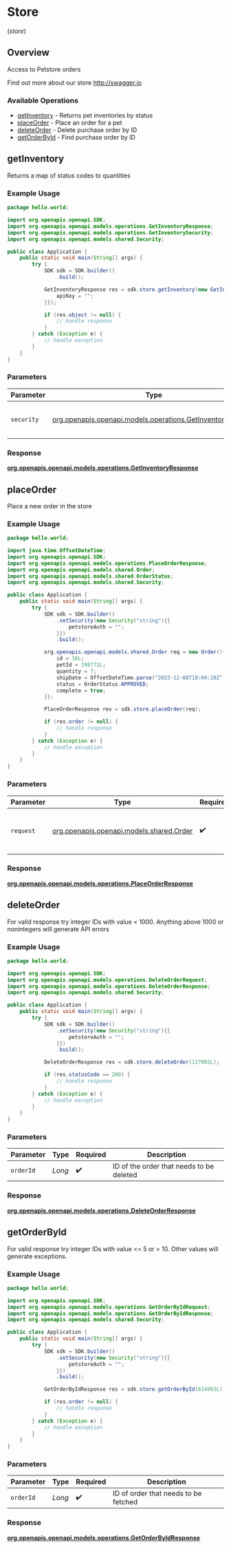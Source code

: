 # Store
(*store*)

## Overview

Access to Petstore orders

Find out more about our store
<http://swagger.io>
### Available Operations

* [getInventory](#getinventory) - Returns pet inventories by status
* [placeOrder](#placeorder) - Place an order for a pet
* [deleteOrder](#deleteorder) - Delete purchase order by ID
* [getOrderById](#getorderbyid) - Find purchase order by ID

## getInventory

Returns a map of status codes to quantities

### Example Usage

```java
package hello.world;

import org.openapis.openapi.SDK;
import org.openapis.openapi.models.operations.GetInventoryResponse;
import org.openapis.openapi.models.operations.GetInventorySecurity;
import org.openapis.openapi.models.shared.Security;

public class Application {
    public static void main(String[] args) {
        try {
            SDK sdk = SDK.builder()
                .build();

            GetInventoryResponse res = sdk.store.getInventory(new GetInventorySecurity("string"){{
                apiKey = "";
            }});

            if (res.object != null) {
                // handle response
            }
        } catch (Exception e) {
            // handle exception
        }
    }
}
```

### Parameters

| Parameter                                                                                                      | Type                                                                                                           | Required                                                                                                       | Description                                                                                                    |
| -------------------------------------------------------------------------------------------------------------- | -------------------------------------------------------------------------------------------------------------- | -------------------------------------------------------------------------------------------------------------- | -------------------------------------------------------------------------------------------------------------- |
| `security`                                                                                                     | [org.openapis.openapi.models.operations.GetInventorySecurity](../../models/operations/GetInventorySecurity.md) | :heavy_check_mark:                                                                                             | The security requirements to use for the request.                                                              |


### Response

**[org.openapis.openapi.models.operations.GetInventoryResponse](../../models/operations/GetInventoryResponse.md)**


## placeOrder

Place a new order in the store

### Example Usage

```java
package hello.world;

import java.time.OffsetDateTime;
import org.openapis.openapi.SDK;
import org.openapis.openapi.models.operations.PlaceOrderResponse;
import org.openapis.openapi.models.shared.Order;
import org.openapis.openapi.models.shared.OrderStatus;
import org.openapis.openapi.models.shared.Security;

public class Application {
    public static void main(String[] args) {
        try {
            SDK sdk = SDK.builder()
                .setSecurity(new Security("string"){{
                    petstoreAuth = "";
                }})
                .build();

            org.openapis.openapi.models.shared.Order req = new Order(){{
                id = 10L;
                petId = 198772L;
                quantity = 7;
                shipDate = OffsetDateTime.parse("2023-12-08T18:04:28Z");
                status = OrderStatus.APPROVED;
                complete = true;
            }};            

            PlaceOrderResponse res = sdk.store.placeOrder(req);

            if (res.order != null) {
                // handle response
            }
        } catch (Exception e) {
            // handle exception
        }
    }
}
```

### Parameters

| Parameter                                                                | Type                                                                     | Required                                                                 | Description                                                              |
| ------------------------------------------------------------------------ | ------------------------------------------------------------------------ | ------------------------------------------------------------------------ | ------------------------------------------------------------------------ |
| `request`                                                                | [org.openapis.openapi.models.shared.Order](../../models/shared/Order.md) | :heavy_check_mark:                                                       | The request object to use for the request.                               |


### Response

**[org.openapis.openapi.models.operations.PlaceOrderResponse](../../models/operations/PlaceOrderResponse.md)**


## deleteOrder

For valid response try integer IDs with value < 1000. Anything above 1000 or nonintegers will generate API errors

### Example Usage

```java
package hello.world;

import org.openapis.openapi.SDK;
import org.openapis.openapi.models.operations.DeleteOrderRequest;
import org.openapis.openapi.models.operations.DeleteOrderResponse;
import org.openapis.openapi.models.shared.Security;

public class Application {
    public static void main(String[] args) {
        try {
            SDK sdk = SDK.builder()
                .setSecurity(new Security("string"){{
                    petstoreAuth = "";
                }})
                .build();

            DeleteOrderResponse res = sdk.store.deleteOrder(127902L);

            if (res.statusCode == 200) {
                // handle response
            }
        } catch (Exception e) {
            // handle exception
        }
    }
}
```

### Parameters

| Parameter                                | Type                                     | Required                                 | Description                              |
| ---------------------------------------- | ---------------------------------------- | ---------------------------------------- | ---------------------------------------- |
| `orderId`                                | *Long*                                   | :heavy_check_mark:                       | ID of the order that needs to be deleted |


### Response

**[org.openapis.openapi.models.operations.DeleteOrderResponse](../../models/operations/DeleteOrderResponse.md)**


## getOrderById

For valid response try integer IDs with value <= 5 or > 10. Other values will generate exceptions.

### Example Usage

```java
package hello.world;

import org.openapis.openapi.SDK;
import org.openapis.openapi.models.operations.GetOrderByIdRequest;
import org.openapis.openapi.models.operations.GetOrderByIdResponse;
import org.openapis.openapi.models.shared.Security;

public class Application {
    public static void main(String[] args) {
        try {
            SDK sdk = SDK.builder()
                .setSecurity(new Security("string"){{
                    petstoreAuth = "";
                }})
                .build();

            GetOrderByIdResponse res = sdk.store.getOrderById(614993L);

            if (res.order != null) {
                // handle response
            }
        } catch (Exception e) {
            // handle exception
        }
    }
}
```

### Parameters

| Parameter                            | Type                                 | Required                             | Description                          |
| ------------------------------------ | ------------------------------------ | ------------------------------------ | ------------------------------------ |
| `orderId`                            | *Long*                               | :heavy_check_mark:                   | ID of order that needs to be fetched |


### Response

**[org.openapis.openapi.models.operations.GetOrderByIdResponse](../../models/operations/GetOrderByIdResponse.md)**

